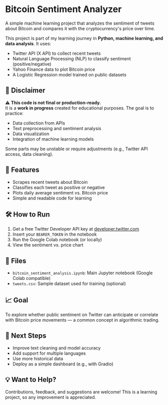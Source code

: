 # Bitcoin Sentiment Analyzer

A simple machine learning project that analyzes the sentiment of tweets about Bitcoin and compares it with the cryptocurrency's price over time.

This project is part of my learning journey in **Python, machine learning, and data analysis**. It uses:
- Twitter API (X API) to collect recent tweets
- Natural Language Processing (NLP) to classify sentiment (positive/negative)
- Yahoo Finance data to plot Bitcoin price
- A Logistic Regression model trained on public datasets

## 📌 Disclaimer

⚠️ **This code is not final or production-ready.**  
It is a **work in progress** created for educational purposes. The goal is to practice:
- Data collection from APIs
- Text preprocessing and sentiment analysis
- Data visualization
- Integration of machine learning models

Some parts may be unstable or require adjustments (e.g., Twitter API access, data cleaning).

## 🚀 Features
- Scrapes recent tweets about Bitcoin
- Classifies each tweet as positive or negative
- Plots daily average sentiment vs. Bitcoin price
- Simple and readable code for learning

## 🛠️ How to Run
1. Get a free Twitter Developer API key at [developer.twitter.com](https://developer.twitter.com)
2. Insert your `BEARER_TOKEN` in the notebook
3. Run the Google Colab notebook (or locally)
4. View the sentiment vs. price chart

## 📂 Files
- `bitcoin_sentiment_analysis.ipynb`: Main Jupyter notebook (Google Colab compatible)
- `tweets.csv`: Sample dataset used for training (optional)

## 📈 Goal
To explore whether public sentiment on Twitter can anticipate or correlate with Bitcoin price movements — a common concept in algorithmic trading.

## 🔮 Next Steps
- Improve text cleaning and model accuracy
- Add support for multiple languages
- Use more historical data
- Deploy as a simple dashboard (e.g., with Gradio)

## 💡 Want to Help?
Contributions, feedback, and suggestions are welcome! This is a learning project, so any improvement is appreciated.
